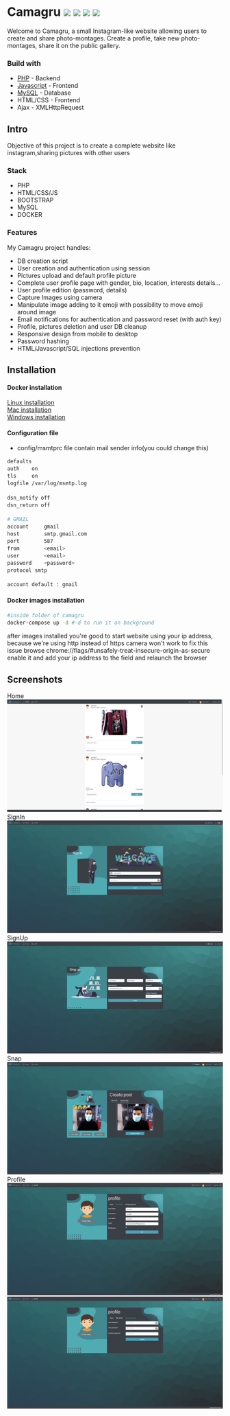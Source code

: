 # Camagru <img src="https://img.shields.io/static/v1?label=&message=php&logo=php&color=gray"/> <img src="https://img.shields.io/static/v1?label=&message=html&logo=html5&color=gray"/> <img src="https://img.shields.io/static/v1?label=&message=css&logo=css3&color=gray"/> <img src="https://img.shields.io/static/v1?label=&message=javascript&logo=javascript&color=gray"/>

Welcome to Camagru, a small Instagram-like website allowing users to create and share photo-montages. Create a profile, take new photo-montages, share it on the public gallery.

### Build with
* [PHP](http://www.php.net/) - Backend
* [Javascript](https://www.javascript.com/) - Frontend
* [MySQL](https://www.mysql.com/fr/) - Database
* HTML/CSS - Frontend
* Ajax - XMLHttpRequest

## Intro

Objective of this project is to create a complete website like instagram,sharing pictures with other users

### Stack

-   PHP
-   HTML/CSS/JS
-   BOOTSTRAP
-   MySQL
-   DOCKER

### Features

My Camagru project handles:

-   DB creation script
-   User creation and authentication using session
-   Pictures upload and default profile picture
-   Complete user profile page with gender, bio, location, interests details...
-   User profile edition (password, details)
-   Capture Images using camera
-   Manipulate image adding to it emoji with possibility to move emoji around image
-   Email notifications for authentication and password reset (with auth key)
-   Profile, pictures deletion and user DB cleanup
-   Responsive design from mobile to desktop
-   Password hashing
-   HTML/Javascript/SQL injections prevention

## Installation

#### Docker installation
   [Linux installation](https://docs.docker.com/engine/install/ubuntu/)</br>
   [Mac installation](https://docs.docker.com/docker-for-mac/install/)</br>
   [Windows installation](https://docs.docker.com/docker-for-windows/install/)</br>
#### Configuration file

-   config/msmtprc file contain mail sender info(you could change this)

```bash
defaults
auth    on
tls     on
logfile /var/log/msmtp.log

dsn_notify off
dsn_return off

# GMAIL
account     gmail
host        smtp.gmail.com
port        587
from        <email>
user        <email>
password    <password>
protocol smtp

account default : gmail

```

#### Docker images installation

```bash
#inside folder of camagru
docker-compose up -d #-d to run it on background
```

after images installed you're good to start website using your ip address,
because we're using http instead of https camera won't work to fix this issue
browse chrome://flags/#unsafely-treat-insecure-origin-as-secure
enable it and add your ip address to the field and relaunch the browser

## Screenshots

Home</br>
![](screenShot/home.png)</br>
SignIn</br>
![](screenShot/singIn.png)</br>
SignUp</br>
![](screenShot/singUp.png)</br>
Snap</br>
![](screenShot/camera.png)</br>
Profile</br>
![](screenShot/profile1.png)</br>
![](screenShot/profile2.png)</br>
